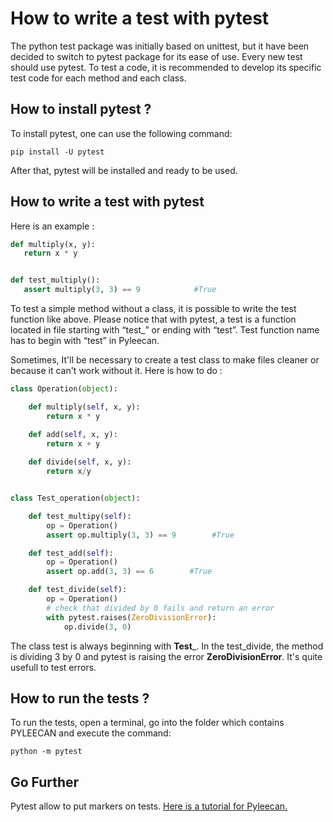 # How to write a test with pytest

The python test package was initially based on unittest, but it have been decided to switch to pytest package for its ease of use. Every new test should use pytest. 
To test a code, it is recommended to develop its specific test code for each method and each class.

## How to install pytest ?

To install pytest, one can use the following command:
```
pip install -U pytest
```
After that, pytest will be installed and ready to be used.

## How to write a test with pytest

Here is an example :
 
 ```py
def multiply(x, y):
    return x * y


def test_multiply():
    assert multiply(3, 3) == 9            #True
```

To test a simple method without a class, it is possible to write the test function like above. 
Please notice that with pytest, a test is a function located in file starting with “test_” or ending with “test”. Test function name has to begin with “test” in Pyleecan.

Sometimes, It'll be necessary to create a test class to make files cleaner or because it can't work without it. Here is how to do :

```py
class Operation(object):

    def multiply(self, x, y):
        return x * y

    def add(self, x, y):
        return x + y
    
    def divide(self, x, y):
        return x/y


class Test_operation(object):

    def test_multipy(self):
        op = Operation()
        assert op.multiply(3, 3) == 9        #True

    def test_add(self):
        op = Operation()
        assert op.add(3, 3) == 6        #True

    def test_divide(self):
        op = Operation()
        # check that divided by 0 fails and return an error
        with pytest.raises(ZeroDivisionError):
            op.divide(3, 0)

```

The class test is always beginning with __Test___. In the test_divide, the method is dividing 3 by 0 and pytest is raising the error __ZeroDivisionError__. It's quite
usefull to test errors.

## How to run the tests ?

To run the tests, open a terminal, go into the folder which contains PYLEECAN and execute the command:
```
python -m pytest
```

## Go Further

Pytest allow to put markers on tests. [Here is a tutorial for Pyleecan.](https://github.com/BenjaminGabet/pyleecan-doc/blob/patch-1/Tests_Turorials/how.to.use.marks.md)
